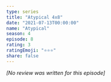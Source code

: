 ```yaml
---
type: series
title: "Atypical 4x8"
date: "2021-07-13T00:00:00"
name: "Atypical"
season: 4
episode: 8
rating: 3
ratingEmoji: "⭐️⭐️⭐️"
share: false
---
```


*[No review was written for this episode]*
